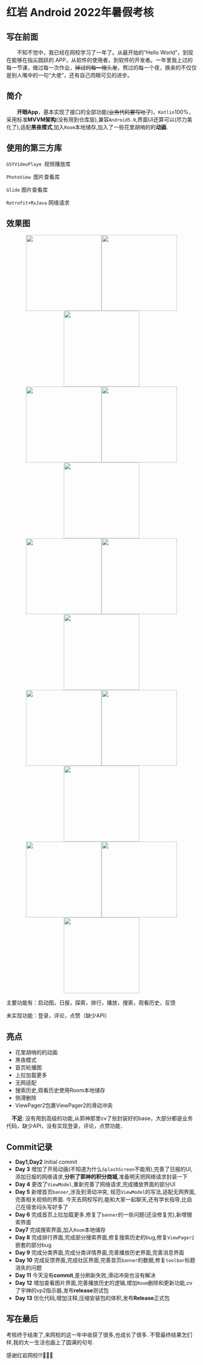 # 红岩 Android 2022年暑假考核

## 写在前面

　　不知不觉中，我已经在网校学习了一年了。从最开始的“Hello World”，到现在能够在指尖跳跃的 APP，从软件的使用者，到软件的开发者。一年里我上过的每一节课，做过每一次作业，~~掉过的每一根头发~~，熬过的每一个夜，换来的不仅仅是别人嘴中的一句“大佬”，还有自己肉眼可见的进步。

## 简介

　　**开眼App**，基本实现了接口的全部功能(~~业务代码要写吐了~~)，`Kotlin`100%，采用标准**MVVM架构**(没有用到仓库层),兼容`Android5.0`,界面UI还算可以(尽力美化了),适配**黑夜模式**,加入`Room`本地储存,加入了一些花里胡哨的的**动画**.

## 使用的第三方库

`GSYVideoPlaye `视频播放库

`PhoteView `图片查看库

`Glide` 图片查看库

`Retrofit+RxJava` 网络请求

## 效果图

<center class="half">    <img src="https://s2.loli.net/2022/07/26/Mmgjo4IdyZbcwUW.jpg" width="200"/><img src="https://s2.loli.net/2022/07/26/yx7NKbe54XtSvIF.jpg" width="200"/><img src="https://s2.loli.net/2022/07/26/J5MuIbDPEQcStie.jpg" width="200"/> </center>

<center class="half">    <img src="https://s2.loli.net/2022/07/26/jkzOXEGy3YlgDPT.jpg" width="200"/><img src="https://s2.loli.net/2022/07/26/pqBXf7yMPQkw8uR.jpg" width="200"/><img src="https://s2.loli.net/2022/07/26/hkHe8Oj2U5WCXG3.jpg" width="200"/> </center>

<center class="half">    <img src="https://s2.loli.net/2022/07/26/ShH5zrj1VcKUbmD.jpg" width="200"/><img src="https://s2.loli.net/2022/07/26/dIReAaZr3yhbovq.jpg" width="200"/><img src="https://s2.loli.net/2022/07/26/xXac6p5di7rNvzJ.jpg" width="200"/> </center>

<center class="half">    <img src="https://s2.loli.net/2022/07/26/D1OPneuJiQvMdK2.jpg" width="200"/><img src="https://s2.loli.net/2022/07/26/xJpGcjDHWhiymgL.jpg" width="200"/><img src="https://s2.loli.net/2022/07/26/ELtVlZx2OqbKYmo.jpg" width="200"/> </center>

<center class="half">    <img src="https://s2.loli.net/2022/07/26/vhuJjNk4tMxYDra.jpg" width="200"/><img src="https://s2.loli.net/2022/07/26/MCyUo9rkSGqLzvi.jpg" width="200"/><img src="https://s2.loli.net/2022/07/26/jTWqevBtl6hEI8m.jpg" width="200"/> </center>

主要功能有：启动图，日报，探索，排行，播放，搜索，观看历史，反馈

未实现功能：登录，评论，点赞（缺少API）

## 亮点

- 花里胡哨的的动画
- 黑夜模式
- 首页轮播图
- 上拉加载更多
- 无网适配
- 搜索历史,观看历史使用Room本地储存
- 侧滑删除
- ViewPager2包裹ViewPager2的滑动冲突

　**不足**: 没有用到高级的功能,从郭神那里cv了些封装好的base，大部分都是业务代码，缺少API，没有实现登录，评论，点赞功能．

## Commit记录

- **Day1,Day2** Initial commit
- **Day 3** 增加了开局动画(不知道为什么`SplashScreen`不能用),完善了日报的UI,添加日报的网络请求,**分析了郭神的积分商城**,准备明天把网络请求封装一下
- **Day 4** 更改了`ViewModel`,重新完善了网络请求,完成播放界面的部分UI
- **Day 5** 新增首页`banner`,涉及到滑动冲突, 规范`ViewModel`的写法,适配无网界面,完善相关视频的界面. 今天去网校写的,能和大家一起聊天,还有学长指导,比自己在宿舍闷头写好多了
- **Day 6** 完成首页上拉加载更多,修复了`banner`的一些问题(还没修复完),新增搜索界面
- **Day7** 完成搜索界面,加入`Room`本地储存
- **Day 8** 完成排行界面,完成部分搜索界面,修复搜索历史的bug,修复`ViewPager2`嵌套的部分bug
- **Day 9** 完成分类界面,完成分类详情界面,完善播放历史界面,完善消息界面
- **Day 10** 完成反馈界面,完成社区界面,完善首页`banner`的数据,修复`toolbar`标题消失的问题
- **Day 11** 今天没有**commit**,差分刷新失败,滑动冲突也没有解决
- **Day 12** 增加查看图片界面,完善播放历史的逻辑,增加`Room`删除和更新功能,cv了宇神的vp2指示器,发布**release**测试包
- **Day 13** 优化代码,增加注释,压缩安装包的体积,发布**Release**正式包

## 写在最后

  考核终于结束了,来网校的这一年中收获了很多,也成长了很多. 不管最终结果怎们样,我的大一生活也画上了圆满的句号.

  感谢红岩网校!!!🌹🌹🌹




